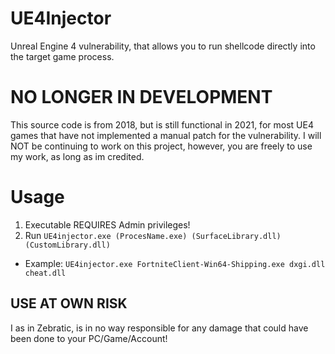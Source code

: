 # UE4Injector
 Unreal Engine 4 vulnerability, that allows you to run shellcode directly into the target game process.

# NO LONGER IN DEVELOPMENT
This source code is from 2018, but is still functional in 2021, for most UE4 games that have not implemented a manual patch for the vulnerability.
I will NOT be continuing to work on this project, however, you are freely to use my work, as long as im credited.

# Usage
1. Executable REQUIRES Admin privileges!
2. Run ``UE4injector.exe (ProcesName.exe) (SurfaceLibrary.dll) (CustomLibrary.dll)``
- Example: ``UE4injector.exe FortniteClient-Win64-Shipping.exe dxgi.dll cheat.dll``


## USE AT OWN RISK
I as in Zebratic, is in no way responsible for any damage that could have been done to your PC/Game/Account!
